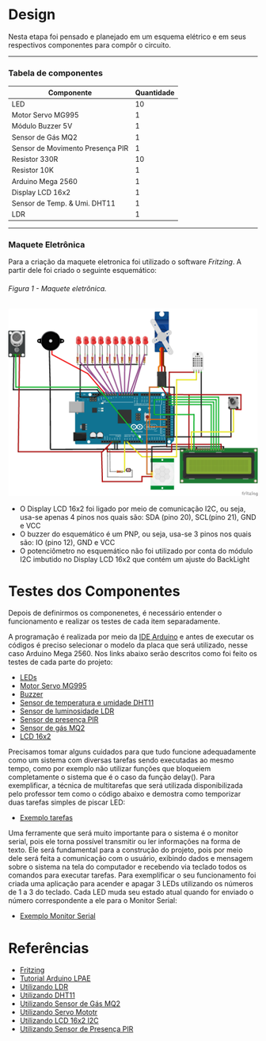 # Design

Nesta etapa foi pensado e planejado em um esquema elétrico e em seus respectivos componentes para compôr o circuito.

---
### Tabela de componentes 

Componente   | Quantidade
--------- | ------
LED | 10
Motor Servo MG995| 1
Módulo Buzzer 5V | 1
Sensor de Gás MQ2 | 1
Sensor de Movimento Presença PIR | 1
Resistor 330R | 10
Resistor 10K | 1
Arduino Mega 2560 | 1
Display LCD 16x2 |   1
Sensor de Temp. & Umi. DHT11 |   1
LDR | 1

---
### Maquete Eletrônica

Para a criação da maquete eletronica foi utilizado o software *Fritzing*. A partir dele foi criado o seguinte esquemático:

###### Figura 1 - Maquete eletrônica.
![Maquete Eletrônica](./Figuras/esquemacktcasa.jpg)

* O Display LCD 16x2 foi ligado por meio de comunicação I2C, ou seja, usa-se apenas 4 pinos nos quais são: SDA (pino 20), SCL(pino 21), GND e VCC
* O buzzer do esquemático é um PNP, ou seja, usa-se 3 pinos nos quais são: IO (pino 12), GND e VCC
* O potenciômetro no esquemático não foi utilizado por conta do módulo I2C imbutido no Display LCD 16x2 que contém um ajuste do BackLight

# Testes dos Componentes

Depois de definirmos os componenetes, é necessário entender o funcionamento e realizar os testes de cada item separadamente. 

A programação é realizada por meio da [IDE Arduino](https://www.arduino.cc/en/software) e antes de executar os códigos é preciso selecionar o modelo da placa que será utilizado, nesse caso Arduino Mega 2560. Nos links abaixo serão descritos como foi feito os testes de cada parte do projeto:

* [LEDs](./Testes/LEDs.md)
* [Motor Servo MG995](./Testes/servo.md)
* [Buzzer](./Testes/buzzer.md)
* [Sensor de temperatura e umidade DHT11](./Testes/dht.md)
* [Sensor de luminosidade LDR](./Testes/ldr.md)
* [Sensor de presença PIR](./Testes/PIR.md)
* [Sensor de gás MQ2](./Testes/mq2.md)
* [LCD 16x2](./Testes/lcd.md)

Precisamos tomar alguns cuidados para que tudo funcione adequadamente como um sistema com diversas tarefas sendo executadas ao mesmo tempo, como por exemplo não utilizar funções que bloqueiem completamente o sistema que é o caso da função delay(). Para exemplificar, a técnica de multitarefas que será utilizada disponibilizada pelo professor tem como o código abaixo e demostra como temporizar duas tarefas simples de piscar LED:

* [Exemplo tarefas](./Codigos/ex_tarefas.ino)

Uma ferramente que será muito importante para o sistema é o monitor serial, pois ele torna possível transmitir ou ler informações na forma de texto. Ele será fundamental para a construção do projeto, pois por meio dele será feita a comunicação com o usuário, exibindo dados e mensagem sobre o sistema na tela do computador e recebendo via teclado todos os comandos para executar tarefas. Para exemplificar o seu funcionamento foi criada uma aplicação para acender e apagar 3 LEDs utilizando os números de 1 a 3 do teclado. Cada LED muda seu estado atual quando for enviado o número correspondente a ele para o Monitor Serial:

* [Exemplo Monitor Serial](./Codigos/ex_serial.ino)

# Referências

* [Fritzing](https://fritzing.org/)
* [Tutorial Arduino LPAE](https://github.com/LPAE/arduino_tutorial)
* [Utilizando LDR](https://www.filipeflop.com/universidade/kit-maker-arduino/projeto-10-sensor-de-luz-ambiente/)
* [Utilizando DHT11](https://www.filipeflop.com/produto/sensor-de-umidade-e-temperatura-dht11/) 
* [Utilizando Sensor de Gás MQ2](https://blogmasterwalkershop.com.br/arduino/como-usar-com-arduino-sensor-detector-de-gas-inflamavel-fumaca-mq-2)
* [Utilizando Servo Mototr](https://blogmasterwalkershop.com.br/arduino/como-usar-com-arduino-servo-motor-mg995)
* [Utilizando LCD 16x2 I2C](https://www.arduinoecia.com.br/modulo-i2c-display-16x2-arduino/) 
* [Utilizando Sensor de Presença PIR](https://www.filipeflop.com/blog/acendendo-uma-lampada-com-sensor-de-presenca/)
